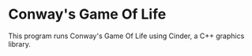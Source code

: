 # Conway's Game Of Life
This program runs Conway's Game Of Life using Cinder, a C++ graphics library.
